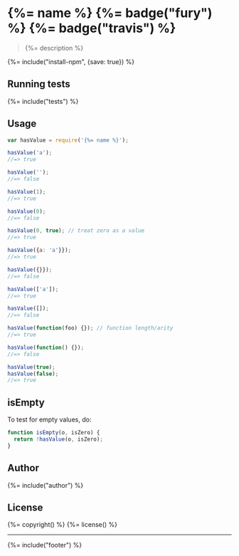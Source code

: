 # {%= name %} {%= badge("fury") %} {%= badge("travis") %}

> {%= description %}

{%= include("install-npm", {save: true}) %}

## Running tests
{%= include("tests") %}

## Usage

```js
var hasValue = require('{%= name %}');

hasValue('a');
//=> true

hasValue('');
//=> false

hasValue(1);
//=> true

hasValue(0);
//=> false

hasValue(0, true); // treat zero as a value
//=> true

hasValue({a: 'a'}});
//=> true

hasValue({}});
//=> false

hasValue(['a']);
//=> true

hasValue([]);
//=> false

hasValue(function(foo) {}); // function length/arity
//=> true

hasValue(function() {});
//=> false

hasValue(true);
hasValue(false);
//=> true
```

## isEmpty

To test for empty values, do:

```js
function isEmpty(o, isZero) {
  return !hasValue(o, isZero);
}
```

## Author
{%= include("author") %}

## License
{%= copyright() %}
{%= license() %}

***

{%= include("footer") %}